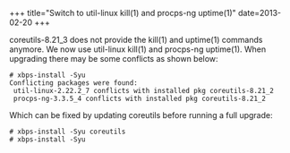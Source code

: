 +++
title="Switch to util-linux kill(1) and procps-ng uptime(1)"
date=2013-02-20
+++

coreutils-8.21_3 does not provide the kill(1) and uptime(1) commands anymore. We now use util-linux kill(1) and procps-ng uptime(1). When upgrading there may be some conflicts as shown below:

```
# xbps-install -Syu
Conflicting packages were found:
 util-linux-2.22.2_7 conflicts with installed pkg coreutils-8.21_2
 procps-ng-3.3.5_4 conflicts with installed pkg coreutils-8.21_2
```

Which can be fixed by updating coreutils before running a full upgrade:

```
# xbps-install -Syu coreutils
# xbps-install -Syu
```
